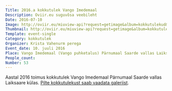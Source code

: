 ```yaml
---
Title: 2016.a kokkutulek Vango Imedemaal
Description: Oviir.eu suguvõsa veebileht
Date: 2016-07-10
Image: http://oviir.eu/miuview-api?request=getimage&album=kokkutulekud&item=2016_53-kokkutulek-vango-imedemaa.jpg&size=1200&mode=longest
Thumbnail: http://oviir.eu/miuview-api?request=getimage&album=kokkutulekud&item=2016_53-kokkutulek-vango-imedemaa.jpg&size=600&mode=square
Template: event-single
Category: kokkutulek
Organizer: Krista Vahenurm perega
Event_date: 10. juuli 2016
Place: Vango Imedemaal (Vango puhketalus) Pärnumaal Saarde vallas Laiksaare külas
People_count:
Number: 53
---
```


Aastal 2016 toimus kokkutulek Vango Imedemaal Pärnumaal Saarde vallas Laiksaare külas.
<a href="http://oviir.eu/?page_id=138#53_s_kokkutulek2016" title="Ava galerii">Pilte kokkutulekust saab vaadata galeriist</a>.
